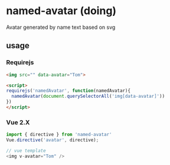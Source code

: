 # named-avatar (doing)

Avatar generated by name text based on svg

## usage

### Requirejs

```html
<img src="" data-avatar="Tom">

<script>
requirejs('namedAvatar', function(namedAvatar){
  namedAvatar(document.querySelectorAll('img[data-avatar]'))
})
</script>
```

### Vue 2.X

```javascript
import { directive } from 'named-avatar'
Vue.directive('avatar', directive);

// vue template
<img v-avatar="Tom" />
```
